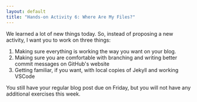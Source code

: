 ```yaml
---
layout: default
title: "Hands-on Activity 6: Where Are My Files?"
---
```


We learned a lot of new things today. So, instead of proposing a new activity, I want you to work on three things:

1. Making sure everything is working the way you want on your blog.
1. Making sure you are comfortable with branching and writing better commit messages on GitHub's website
1. Getting familiar, if you want, with local copies of Jekyll and working VSCode

You still have your regular blog post due on Friday, but you will not have any additional exercises this week.
